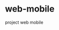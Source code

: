 # web-mobile
project web mobile
<?php include_once ('template.html'); ?>
<script>
 if ('serviceWorker' in navigator) {
navigator.serviceWorker.register('service-worker.js')
.then(function(registration) {
console.log('Registered:', registration);
})
.catch(function(error) {
console.log('Registration failed: ', error);
});
}
</script>
